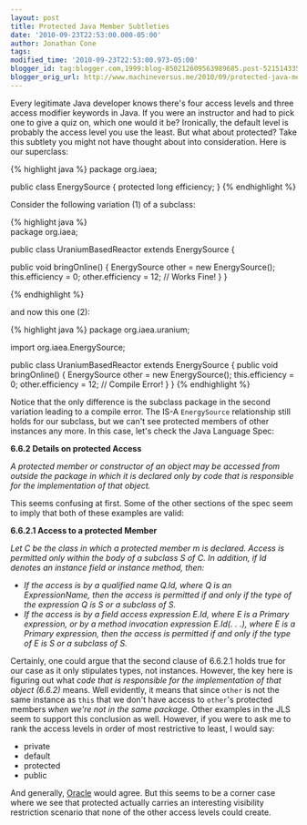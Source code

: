 ```yaml
---
layout: post
title: Protected Java Member Subtleties
date: '2010-09-23T22:53:00.000-05:00'
author: Jonathan Cone
tags: 
modified_time: '2010-09-23T22:53:00.973-05:00'
blogger_id: tag:blogger.com,1999:blog-850212609563989685.post-5215143357441409947
blogger_orig_url: http://www.machineversus.me/2010/09/protected-java-member-subtleties.html
---
```


Every legitimate Java developer knows there's four access levels and three access modifier keywords in Java.  If you were an instructor and had to pick one to give a quiz on, which one would it be? Ironically, the default level is probably the access level you use the least.  But what about protected?  Take this subtlety you might not have thought about into consideration.  Here is our superclass:

{% highlight java %}
package org.iaea;

public class EnergySource {
  protected long efficiency;
}
{% endhighlight %}

Consider the following variation (1) of a subclass:

{% highlight java %}  
package org.iaea;

public class UraniumBasedReactor extends EnergySource {

  public void bringOnline() {
    EnergySource other = new EnergySource();
    this.efficiency = 0;
    other.efficiency = 12; // Works Fine!
  }
}

{% endhighlight %}

and now this one (2):

{% highlight java %}
package org.iaea.uranium;

import org.iaea.EnergySource;

public class UraniumBasedReactor extends EnergySource {
  public void bringOnline() {
    EnergySource other = new EnergySource();
    this.efficiency = 0;
    other.efficiency = 12; // Compile Error!
  }
}
{% endhighlight %}

Notice that the only difference is the subclass package in the second variation leading to a compile error.  The IS-A `EnergySource` relationship still holds for our subclass, but we can't see protected members of other instances any more.  In this case, let's check the Java Language Spec:

<b>6.6.2 Details on protected Access</b>

<i>A protected member or constructor of an object may be accessed from outside the package in which it is declared only by code that is responsible for the implementation of that object.</i>

This seems confusing at first.  Some of the other sections of the spec seem to imply that both of these examples are valid:

<b>6.6.2.1 Access to a protected Member</b>

<i>Let C be the class in which a protected member m is declared. Access is permitted only within the body of a subclass S of C. In addition, if Id denotes an instance field or instance method, then:</i>
<ul>
	<li><i>If the access is by a qualified name Q.Id, where Q is an ExpressionName, then the access is permitted if and only if the type of the expression Q is S or a subclass of S.</i></li>
	<li><i>If the access is by a field access expression E.Id, where E is a Primary expression, or by a method invocation expression E.Id(. . .), where E is a Primary expression, then the access is permitted if and only if the type of E is S or a subclass of S.</i></li>
</ul>

Certainly, one could argue that the second clause of 6.6.2.1 holds true for our case as it only stipulates types, not instances.  However, the key here is figuring out what <i>code that is responsible for the implementation of that object (6.6.2) </i>means.  Well evidently, it means that since `other` is not the same instance as `this` that we don't have access to `other`'s protected members <i>when we're not in the same package</i>.  Other examples in the JLS seem to support this conclusion as well.  However, if you were to ask me to rank the access levels in order of most restrictive to least, I would say:

<ul>
<li>private</li>
<li>default</li>
<li>protected</li>
<li>public</li></ul>

And generally, <a href="http://download.oracle.com/javase/tutorial/java/javaOO/accesscontrol.html">Oracle</a> would agree. But this seems to be a corner case where we see that protected actually carries an interesting visibility restriction scenario that none of the other access levels could create.